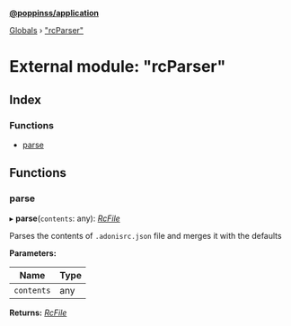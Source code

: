 **[@poppinss/application](../README.md)**

[Globals](../README.md) › ["rcParser"](_rcparser_.md)

# External module: "rcParser"

## Index

### Functions

* [parse](_rcparser_.md#parse)

## Functions

###  parse

▸ **parse**(`contents`: any): *[RcFile](_contracts_.md#rcfile)*

Parses the contents of `.adonisrc.json` file and merges it with the
defaults

**Parameters:**

Name | Type |
------ | ------ |
`contents` | any |

**Returns:** *[RcFile](_contracts_.md#rcfile)*